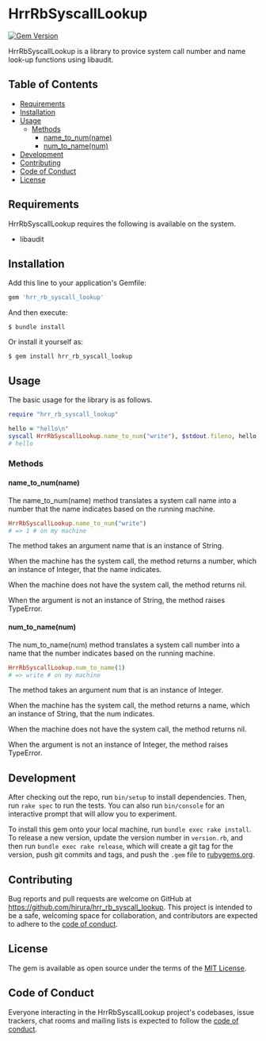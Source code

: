 # HrrRbSyscallLookup

[![Gem Version](https://badge.fury.io/rb/hrr_rb_syscall_lookup.svg)](https://badge.fury.io/rb/hrr_rb_syscall_lookup)

HrrRbSyscallLookup is a library to provice system call number and name look-up functions using libaudit.

## Table of Contents

- [Requirements](#requirements)
- [Installation](#installation)
- [Usage](#usage)
  - [Methods](#methods)
    - [name_to_num(name)](#name_to_numname)
    - [num_to_name(num)](#num_to_namenum)
- [Development](#development)
- [Contributing](#contributing)
- [Code of Conduct](#code-of-conduct)
- [License](#license)

## Requirements

HrrRbSyscallLookup requires the following is available on the system.

- libaudit

## Installation

Add this line to your application's Gemfile:

```ruby
gem 'hrr_rb_syscall_lookup'
```

And then execute:

    $ bundle install

Or install it yourself as:

    $ gem install hrr_rb_syscall_lookup

## Usage

The basic usage for the library is as follows.

```ruby
require "hrr_rb_syscall_lookup"

hello = "hello\n"
syscall HrrRbSyscallLookup.name_to_num("write"), $stdout.fileno, hello, hello.size
# hello
```

### Methods

#### name_to_num(name)

The name_to_num(name) method translates a system call name into a number that the name indicates based on the running machine.

```ruby
HrrRbSyscallLookup.name_to_num("write")
# => 1 # on my machine
```

The method takes an argument name that is an instance of String.

When the machine has the system call, the method returns a number, which an instance of Integer, that the name indicates.

When the machine does not have the system call, the method returns nil.

When the argument is not an instance of String, the method raises TypeError.

#### num_to_name(num)

The num_to_name(num) method translates a system call number into a name that the number indicates based on the running machine.

```ruby
HrrRbSyscallLookup.num_to_name(1)
# => write # on my machine
```

The method takes an argument num that is an instance of Integer.

When the machine has the system call, the method returns a name, which an instance of String, that the num indicates.

When the machine does not have the system call, the method returns nil.

When the argument is not an instance of Integer, the method raises TypeError.

## Development

After checking out the repo, run `bin/setup` to install dependencies. Then, run `rake spec` to run the tests. You can also run `bin/console` for an interactive prompt that will allow you to experiment.

To install this gem onto your local machine, run `bundle exec rake install`. To release a new version, update the version number in `version.rb`, and then run `bundle exec rake release`, which will create a git tag for the version, push git commits and tags, and push the `.gem` file to [rubygems.org](https://rubygems.org).

## Contributing

Bug reports and pull requests are welcome on GitHub at https://github.com/hirura/hrr_rb_syscall_lookup. This project is intended to be a safe, welcoming space for collaboration, and contributors are expected to adhere to the [code of conduct](https://github.com/hirura/hrr_rb_syscall_lookup/blob/master/CODE_OF_CONDUCT.md).


## License

The gem is available as open source under the terms of the [MIT License](https://opensource.org/licenses/MIT).

## Code of Conduct

Everyone interacting in the HrrRbSyscallLookup project's codebases, issue trackers, chat rooms and mailing lists is expected to follow the [code of conduct](https://github.com/hirura/hrr_rb_syscall_lookup/blob/master/CODE_OF_CONDUCT.md).
